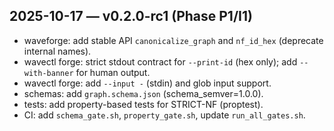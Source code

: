 ## 2025-10-17 — v0.2.0-rc1 (Phase P1/I1)

- waveforge: add stable API `canonicalize_graph` and `nf_id_hex` (deprecate internal names).
- wavectl forge: strict stdout contract for `--print-id` (hex only); add `--with-banner` for human output.
- wavectl forge: add `--input -` (stdin) and glob input support.
- schemas: add `graph.schema.json` (schema_semver=1.0.0).
- tests: add property-based tests for STRICT-NF (proptest).
- CI: add `schema_gate.sh`, `property_gate.sh`, update `run_all_gates.sh`.
